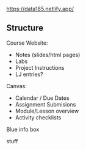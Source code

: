https://data185.netlify.app/


## Structure

Course Website:

* Notes (slides/html pages)
* Labs
* Project Instructions
* LJ entries? 

Canvas: 

* Calendar / Due Dates
* Assignment Submisions
* Module/Lesson overview
* Activity checklists




Blue info box

<div class="ic-flash-info" style="margin-bottom: 1rem; max-width: 100%;" dir="ltr">
    <div class="ic-flash__icon"><i class="icon-info"></i></div>
    <div class="">
        <p>
        stuff
        </p>
    </div>
</div>
